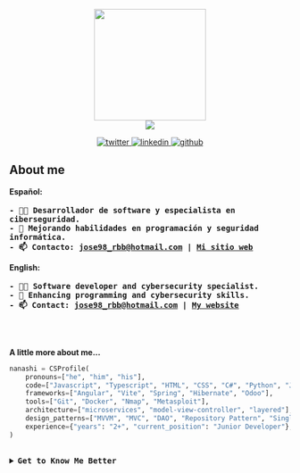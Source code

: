 <p align="center">
  <img src="https://github.com/nanashi-eth/nanashi-eth/assets/148278933/2c94e4c9-7d7c-4edd-99c9-acd6bc852fab" width="200" /> <br>
  <img src="https://readme-typing-svg.demolab.com?font=Fira+Code&weight=500&duration=3000&pause=2000&color=FF6E96&center=true&vCenter=true&random=false&width=435&lines=Software+Developer;Cybersecurity+Enthusiast" />

<p align="center">
  <a href="https://twitter.com/nanashi-eth">
    <img src="https://img.shields.io/twitter/follow/nanashi-eth?style=social" alt="twitter" />
  </a>
  <a href="https://www.linkedin.com/in/nanashi-eth/">
    <img src="https://img.shields.io/badge/nanashi--eth-blue?style=flat-square&logo=linkedin&link=https%3A%2F%2Fwww.linkedin.com%2Fin%2Fnanashi-eth%2F" alt="linkedin" />
  </a>
  <a href="https://github.com/nanashi-eth">
    <img src="https://img.shields.io/github/followers/nanashi-eth?label=follow&style=social" alt="github" />
  </a>
</p>

<h2>About me</h2>
<p align="left">
  <strong>Español:</strong><br><br>
  <samp><b>
    - 👨‍💻 Desarrollador de software y especialista en ciberseguridad.<br>
    - 🌱 Mejorando habilidades en programación y seguridad informática.<br>
    - 📫 Contacto: <a href="mailto:jose98_rbb@hotmail.com">jose98_rbb@hotmail.com</a> | <a href="https://nanashi-eth.github.io/">Mi sitio web</a>
  </b></samp>
</p>

<p align="left">
  <strong>English:</strong><br><br>
  <samp><b>
    - 👨‍💻 Software developer and cybersecurity specialist.<br>
    - 🌱 Enhancing programming and cybersecurity skills.<br>
    - 📫 Contact: <a href="mailto:jose98_rbb@hotmail.com">jose98_rbb@hotmail.com</a> | <a href="https://nanashi-eth.github.io/">My website</a>
  </b></samp>
</p><br><br>

<strong>A little more about me...</strong>

```python
nanashi = CSProfile(
    pronouns=["he", "him", "his"],
    code=["Javascript", "Typescript", "HTML", "CSS", "C#", "Python", "Java", "PHP", "SQL"],
    frameworks=["Angular", "Vite", "Spring", "Hibernate", "Odoo"],
    tools=["Git", "Docker", "Nmap", "Metasploit"],
    architecture=["microservices", "model-view-controller", "layered"],
    design_patterns=["MVVM", "MVC", "DAO", "Repository Pattern", "Singleton Pattern", "Factory Pattern"],
    experience={"years": "2+", "current_position": "Junior Developer"},
)
```
## 
<details>
<summary><samp><b>Get to Know Me Better </b></samp></summary>

<h2>Stats</h2>

<p align="center">
  <img alt="stats" height=200 src="https://streak-stats.demolab.com?user=nanashi-eth&theme=dracula&hide_border=true&border_radius=0&date_format=j%20M%5B%20Y%5D&mode=weekly&background=0D1117" />
  <img alt="Github Stats" width="91%" src="https://github-readme-stats-beryl-zeta.vercel.app/api?username=nanashi-eth&hide=issues&show_icons=true&theme=dracula&border_radius=15&bg_color=0D1117&hide_border=true&border_radius=0" />
  <img  alt="graph" src="https://github-readme-activity-graph.vercel.app/graph?username=nanashi-eth&theme=dracula&bg_color=0D1117&hide_border=true" width="91%" />
</p>

<p align ="center">
  <img alt="Github Trophies" width=91% src="https://github-profile-trophy.vercel.app/?username=nanashi-eth&theme=oldie&rank=SECRET,SSS,SS,S,AAA,AA,A,B&no-frame=true&no-bg=true&column=4&margin-w=15" />
  <br>
  <br>
  <img  width=80% src="https://stats.dooboo.io/api/github-stats-advanced?login=nanashi-eth" width="550" />
</p>

<br><br>

<h2>Skills</h2>
  <p>
    <img alt="TypeScript" src="https://img.shields.io/badge/-TypeScript-007ACC?style=flat-square&logo=typescript&logoColor=white" />
    <img alt="HTML5" src="https://img.shields.io/badge/-HTML5-E34F26?style=flat-square&logo=html5&logoColor=white" />
    <img alt="Sass" src="https://img.shields.io/badge/-Sass-CC6699?style=flat-square&logo=sass&logoColor=white" />
    <img alt="Java" src="https://github.com/nanashi-eth/nanashi-eth/assets/148278933/f798c5c8-fad9-496b-8c12-3cd838ecc046" />
    <img alt="Python" src="https://img.shields.io/badge/Python-%23376D9D?style=flat-square&logo=python&logoColor=white&labelColor=%23376D9D" />
    <img alt="CSharp" src="https://github.com/nanashi-eth/nanashi-eth/assets/148278933/554eaf2f-459a-43c2-9d13-09a5cd988b9d" />
    <img alt="PHP" src="https://img.shields.io/badge/PHP-%23787CB4?style=flat-square&logo=php&logoColor=white&labelColor=%23787CB4" />
    <img alt="Angular" src="https://img.shields.io/badge/-Angular-DD0031?style=flat-square&logo=angular&logoColor=white" />
    <img alt="Vue.js" src="https://img.shields.io/badge/Vue.js-%234FC08D?style=flat-square&logo=vuedotjs&logoColor=white&labelColor=%234FC08D" />
    <img alt="Bootstrap" src="https://img.shields.io/badge/Bootstrap-%237952B3?style=flat-square&logo=bootstrap&logoColor=white&labelColor=%237952B3" />
    <img alt="JQuery" src="https://img.shields.io/badge/JQuery-%230769AD?style=flat-square&logo=jquery&logoColor=white&labelColor=%230769AD" />
    <img alt="JWT" src="https://img.shields.io/badge/JWT-%23000000?style=flat-square&logo=jsonwebtokens&logoColor=white&labelColor=%23000000" />
    <img alt="Spring Boot" src="https://img.shields.io/badge/Spring%20Boot-%236DB33F?style=flat-square&logo=spring&logoColor=white&labelColor=%236DB33F" />
    <img alt="Spring Security" src="https://img.shields.io/badge/Spring%20Security-%236DB33F?style=flat-square&logo=springsecurity&logoColor=white&labelColor=%236DB33F" />
    <img alt=".NET" src="https://img.shields.io/badge/.NET-%23765adc?style=flat-square&logo=dotnet&logoColor=white&labelColor=%23765adc" />
    <img alt="Odoo" src="https://img.shields.io/badge/Odoo-%23A54C8D?style=flat-square&logo=odoo&logoColor=white&labelColor=%23A54C8D" />
    <img alt="Git" src="https://img.shields.io/badge/Git-%23F05032?logo=git&logoColor=white" />
    <img alt="Github" src="https://img.shields.io/badge/Github-%23181717?logo=github&logoColor=white" />
    <img alt="NPM" src="https://img.shields.io/badge/-NPM-CB3837?style=flat-square&logo=npm&logoColor=white" />
    <img alt="Docker" src="https://img.shields.io/badge/-Docker-46a2f1?style=flat-square&logo=docker&logoColor=white" />
    <img alt="PostgreSQL" src="https://img.shields.io/badge/PostgreSQL-%2331648C?style=flat-square&logo=postgresql&logoColor=white&labelColor=%2331648C" />
    <img alt="MySQL" src="https://img.shields.io/badge/MySQL-%23DE8A00?style=flat-square&logo=mysql&logoColor=white&labelColor=%23DE8A00" />
    <img alt="Oracle Database" src="https://img.shields.io/badge/Oracle%20Database-%23E33A3D?style=flat-square&logo=oracle&logoColor=white&labelColor=%23E33A3D" />
    <img alt="Linux" src="https://img.shields.io/badge/Linux-%23FCC624?style=flat-square&logo=linux&logoColor=black&labelColor=%23FCC624" />
    <img alt="Windows" src="https://github.com/nanashi-eth/nanashi-eth/assets/148278933/490120ed-6102-4af9-a1f1-f54b91a2b00c" />
    <img alt="Metasploit" src="https://img.shields.io/badge/Metasploit-%232596CD?style=flat-square&logo=metasploit&logoColor=white&labelColor=%232596CD" />
    <img alt="Nmap" src="https://github.com/nanashi-eth/nanashi-eth/assets/148278933/59ec24d6-a15b-4e5a-a9db-e375b86ae651" />
    <img alt="Bash" src="https://img.shields.io/badge/Bash-%234EAA25?style=flat-square&logo=gnubash&logoColor=white&labelColor=%234EAA25" />
    <img alt="VirtualBox" src="https://img.shields.io/badge/VirtualBox-%23183A61?style=flat-square&logo=virtualbox&logoColor=white&labelColor=%23183A61" />
    <img alt="VMware" src="https://img.shields.io/badge/VMware-%23607078?style=flat-square&logo=vmware&logoColor=white&labelColor=%23607078" />
  </p>

<p align="center">
<!--START_SECTION:waka-->

```rust
From: 30 July 2025 - To: 29 August 2025

Total Time: 0 secs

No activity tracked
```

<!--END_SECTION:waka-->
</p>

<br><br>

<h2>Beyond the Professional</h2>
<p align="center">
<pre align="center">
    <b>
      💼 Full stack Dev • Cybersecurity Specialist
      💻 System programming languages • DevOps
      ⚽ Soccer • Volleyball • Running • Gym
      🎮 Music • Games • Anime • Code • Art
      🐾 Luna & Ana  •  Curro  🦜
    </b>
  </pre>
</p>


<br><br>


<p align="center">
  <img width=50% src="https://github.com/user-attachments/assets/423a343c-2318-4b65-876c-9c42c437d010" />
  <img width=50% src="https://spotify-recently-played-readme.vercel.app/api?user=1164472761&width=550&count=3" />
  <img width=50% src="https://novatorem-eight-xi.vercel.app/api/spotify?background_color=212121&border_color=ffffff00" />
<p/>

<br>

<p align="center">
  <samp>
  Check out my repos ⬇️  
  </samp>
</p>
